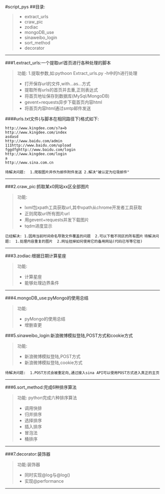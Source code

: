 #script_pys
##目录:
>* extract_urls 
>* craw_pic 
>* zodiac 
>* mongoDB_use 
>* sinaweibo_login 
>* sort_method
>* decorator

---

###1.extract_urls:一个提取url首页进行各种处理的脚本
>功能: 1.提取参数,如:pythoon Extract_urls.py -h中的h进行处理                 
>* 打开保存url的文件,with...as...方式 
>* 提取所有urls的首页并去重,正则表达式 
>* 将首页地址保存到数据库(MySql/MongoDB) 
>* gevent+requests异步下载首页内容html 
>* 将首页内容html通过smtp邮件发送 

####urls.txt文件(与脚本在相同路径下)格式如下: 

```
http://www.kingdee.com/s?a=b 
http://www.kingdee.com/index 
asdasd 
http://www.baidu.com/admin 
111http://www.baidu.com/upload 
fggdfghttp://www.baidu.com/login 
http://www.kingdee.com/login 
a 
http://www.sina.com.cn 
```

` 待解决问题: 
1.爬取图片并作为邮件附件发送
2.解决"被认定为垃圾邮件" `

---

###2.craw_pic:抓取某x0网站xx区全部图片
>功能:  
>* lxml包xpath工具获取url,其中xpath从chrome开发者工具获取 
>* 正则爬取url所有图片url 
>* 用gevent+requests并发下载图片 
>* tqdm进度显示 

 `
已经解决:
1.因用当前时间命名导致文件覆盖的问题 
2.可以下载不同区的所有图片 `
`
待解决问题: 
1.处理内容重复的图片 
2.网址挂掉如何使用它的备用网站(代码已写等它挂) `

---
###3.zodiac:根据日期计算星座 
>功能:  
>* 计算星座 
>* 能够处理边界条件 

--- 
 
###4.mongoDB_use:pyMongo的使用总结
>功能:  
>* pyMongo的使用总结 
>* 增删查更 

 
###5.sinaweibo_login:新浪微博模拟登陆,POST方式和cookie方式

>功能:  
>* 新浪微博模拟登陆,POST方式 
>* 新浪微博模拟登陆,cookie方式 

`待解决问题: 
1.POST方式会被重定向,通过接入sina API可以使用POST方式进入真正的主页 `
 
---

###6.sort_method:完成6种排序算法
>功能: python完成六种排序算法   
>* 调用快排 
>* 归并排序 
>* 选择排序 
>* 插入排序 
>* 冒泡法      
>* 桶排序 

---

###7.decorator:装饰器 

>功能:装饰器  
>* 同时实现@log与@log() 
>* 实现@performance 

---
